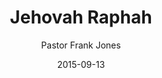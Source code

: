 ---
lunr: "true"
title: "Jehovah Raphah"
author: "Pastor Frank Jones"
postDate: "09-13-2015"
date: 2015-09-13
category: "sermons"
slug: "2015/09/ffc_09132015"
icon: microphone
audioLink: "ffc_09132015"
tags: [jehovah, raphah, healing]
mp3: "ffc_09132015/09132015.mp3"
ogg: "ffc_09132015/09132015.ogg"
linkurl: "https://archive.org/download/ffc_09132015/ffc_09132015_files.xml"
ipath: "https://archive.org/download/ffc_09132015/09132015.mp3"
layout: sermon.html
---